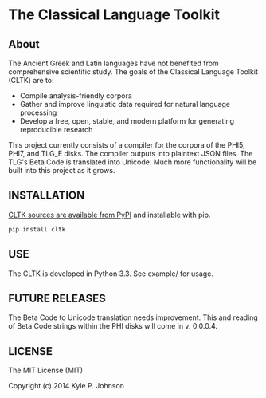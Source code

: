 The Classical Language Toolkit
==============================

About 
-----
The Ancient Greek and Latin languages have not benefited from comprehensive scientific study. The goals of the Classical Language Toolkit (CLTK) are to:

*   Compile analysis-friendly corpora
*   Gather and improve linguistic data required for natural language processing
*   Develop a free, open, stable, and modern platform for generating reproducible research

This project currently consists of a compiler for the corpora of the PHI5, PHI7, and TLG_E disks. The compiler outputs into plaintext JSON files. The TLG's Beta Code is translated into Unicode. Much more functionality will be built into this project as it grows.

INSTALLATION
------------
[CLTK sources are available from PyPI](https://pypi.python.org/pypi/cltk) and installable with pip.

```bash
pip install cltk
```

USE
---
The CLTK is developed in Python 3.3. See example/ for usage.

FUTURE RELEASES
---------------
The Beta Code to Unicode translation needs improvement. This and reading of Beta Code strings within the PHI disks will come in v. 0.0.0.4.

LICENSE
-------
The MIT License (MIT)

Copyright (c) 2014 Kyle P. Johnson
